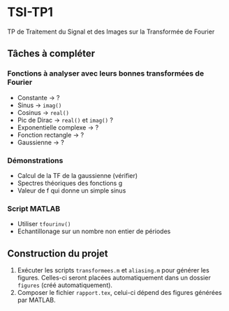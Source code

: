 # TSI-TP1
TP de Traitement du Signal et des Images sur la Transformée de Fourier

## Tâches à compléter

### Fonctions à analyser avec leurs bonnes transformées de Fourier

- Constante -> ?
- Sinus -> `imag()`
- Cosinus -> `real()`
- Pic de Dirac -> `real()` et `imag()` ?
- Exponentielle complexe -> ?
- Fonction rectangle -> ?
- Gaussienne -> ?

### Démonstrations

- Calcul de la TF de la gaussienne (vérifier)
- Spectres théoriques des fonctions g
- Valeur de f qui donne un simple sinus

### Script MATLAB

- Utiliser `tfourinv()`
- Echantillonage sur un nombre non entier de périodes

## Construction du projet

1. Exécuter les scripts `transformees.m` et `aliasing.m` pour générer les figures. Celles-ci seront placées automatiquement dans un dossier `figures` (créé automatiquement).
2. Composer le fichier `rapport.tex`, celui-ci dépend des figures générées par MATLAB.
